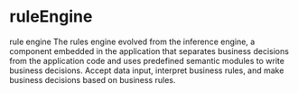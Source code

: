 # ruleEngine
rule engine
The rules engine evolved from the inference engine, a component embedded in the application that separates business decisions from the application code and uses predefined semantic modules to write business decisions. Accept data input, interpret business rules, and make business decisions based on business rules.